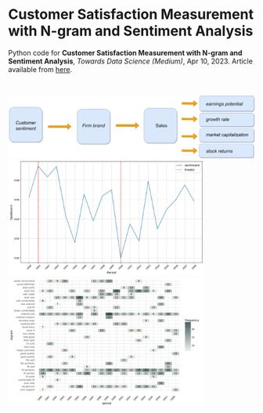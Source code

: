 # Customer Satisfaction Measurement with N-gram and Sentiment Analysis
Python code for **Customer Satisfaction Measurement with N-gram and Sentiment Analysis**, *Towards Data Science (Medium)*, Apr 10, 2023.
Article available from [here](https://towardsdatascience.com/customer-satisfaction-measurement-with-n-gram-and-sentiment-analysis-547e291c13a6?sk=62f9decb619744c96c49735ff09653c3).


</br>

<p float="left">

  <img src="customer_satisfaction_medium.png" width="600" />
  </br>
  <img src="sentiment-fig.png" width="400" />
  </br>
  <img src="arabica-fig.png" width="400" />
</p>
